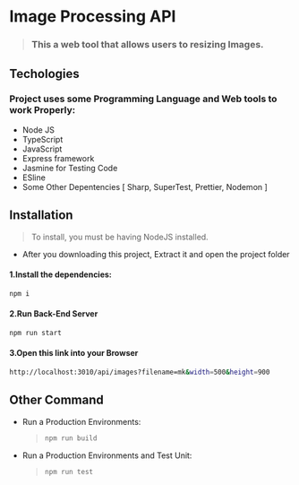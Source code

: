 # Image Processing API

> ### This a web tool that allows users to resizing Images.

## Techologies

### Project uses some Programming Language and Web tools to work Properly:

- Node JS
- TypeScript
- JavaScript
- Express framework
- Jasmine for Testing Code
- ESline
- Some Other Depentencies [ Sharp, SuperTest, Prettier, Nodemon ]

## Installation

> To install, you must be having NodeJS installed.

- After you downloading this project, Extract it and open the project folder

#### 1.Install the dependencies:

```sh
npm i
```

#### 2.Run Back-End Server

```sh
npm run start
```

#### 3.Open this link into your Browser

```sh
http://localhost:3010/api/images?filename=mk&width=500&height=900
```

## Other Command

- Run a Production Environments:
  > ```sh
  > npm run build
  > ```

- Run a Production Environments and Test Unit:
  > ```sh
  > npm run test
  > ```
